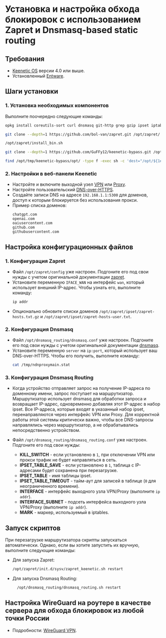 # Установка и настройка обхода блокировок с использованием Zapret и Dnsmasq-based static routing

## Требования

- [Keenetic OS](https://help.keenetic.com/hc/ru/articles/115000990005) версии 4.0 или выше.
- Установленный [Entware](https://help.keenetic.com/hc/ru/articles/360021214160).

## Шаги установки

### 1. Установка необходимых компонентов

Выполните поочередно следующие команды:

```bash
opkg install coreutils-sort curl dnsmasq git-http grep gzip ipset iptables kmod_ndms xtables-addons_legacy
```

```bash
git clone --depth=1 https://github.com/bol-van/zapret.git /opt/zapret/
```

```bash
/opt/zapret/install_bin.sh
```

```bash
git clone --depth=1 https://github.com/GuFFy12/keenetic-bypass.git /opt/tmp/keenetic-bypass/
```

```bash
find /opt/tmp/keenetic-bypass/opt/ -type f -exec sh -c 'dest="/opt/${1#/opt/tmp/keenetic-bypass/opt/}"; if [ -e "$dest" ]; then echo "File $dest already exists"; else mkdir -p "$(dirname "$dest")" && cp "$1" "$dest"; fi' _ {} \;
```

### 2. Настройки в веб-панели Keenetic

- Настройте и включите выходной узел [VPN](https://help.keenetic.com/hc/ru/articles/115005342025)
  или [Proxy](https://help.keenetic.com/hc/ru/articles/7474374790300).
- Настройте пользовательский [DNS-over-HTTPS](https://help.keenetic.com/hc/ru/articles/360007687159).
- Создайте записи DNS на адресе `192.168.1.1:5300` для доменов, доступ к которым блокируется без использования прокси.
- Пример списка доменов:
  ```
  chatgpt.com
  openai.com
  oaiusercontent.com
  github.com
  githubusercontent.com
  ```

## Настройка конфигурационных файлов

### 1. Конфигурация Zapret

- Файл `/opt/zapret/config` уже настроен. Подгоните его под свои нужды с учетом оригинальной
  документации [zapret](https://github.com/bol-van/zapret).
- Установите переменную `IFACE_WAN` на интерфейс `wan`, который использует внешний IP-адрес. Чтобы узнать его, выполните
  команду:
  ```bash
  ip addr
  ```
- Опционально обновите списки доменов `/opt/zapret/ipset/zapret-hosts.txt.gz`
  и `/opt/zapret/ipset/zapret-hosts-user.txt`.

### 2. Конфигурация Dnsmasq

- Файл `/opt/dnsmasq_routing/dnsmasq.conf` уже настроен. Подгоните его под свои нужды с учетом оригинальной
  документации [dnsmasq](https://thekelleys.org.uk/dnsmasq/docs/dnsmasq-man.html).
- Установите переменную `server` на `ip:port`, который использует ваш DNS-over-HTTPS. Чтобы его получить, выполните
  команду:
  ```bash
  cat /tmp/ndnproxymain.stat
  ```

### 3. Конфигурация Dnsmasq Routing

- Когда устройство отправляет запрос на получение IP-адреса по доменному имени, запрос поступает на маршрутизатор.
  Маршрутизатор использует dnsmasq для обработки запроса и возвращает IP-адрес, одновременно добавляя этот IP-адрес в
  набор ipset.
  Все IP-адреса, которые входят в указанный набор ipset, перенаправляются через интерфейс VPN или Proxy.
  Для корректной работы этой системы критически важно, чтобы все DNS-запросы направлялись через маршрутизатор, а не
  обрабатывались непосредственно устройством.

- Файл `/opt/dnsmasq_routing/dnsmasq_routing.conf` уже настроен. Подгоните его под свои нужды:
	- **KILL_SWITCH** - если установлено в `1`, при отключении VPN или прокси трафик не будет направляться в сеть.
	- **IPSET_TABLE_SAVE** - если установлено в `1`, таблица с IP-адресами будет сохранена при перезагрузке.
	- **IPSET_TABLE** - имя таблицы ipset.
	- **IPSET_TABLE_TIMEOUT** - тайм-аут для записей в таблице (`0` для неограниченного времени).
	- **INTERFACE** - интерфейс выходного узла VPN/Proxy (выполните `ip addr`).
	- **INTERFACE_SUBNET** - подсеть интерфейса выходного узла VPN/Proxy (выполните `ip addr`).
	- **MARK** - маркер, используемый в iptables.

## Запуск скриптов

При перезагрузке маршрутизатора скрипты запускаться автоматически. Однако, если вы хотите запустить их вручную,
выполните следующие команды:

- Для запуска Zapret:
  ```bash
  /opt/zapret/init.d/sysv/zapret_keenetic.sh restart
  ```
- Для запуска Dnsmasq Routing:
  ```bash
    /opt/dnsmasq_routing/dnsmasq_routing.sh restart
  ```

## Настройка WireGuard на роутере в качестве сервера для обхода блокировок из любой точки России

- Подробности: [WireGuard VPN](https://help.keenetic.com/hc/ru/articles/360010592379).
